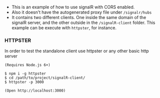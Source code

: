 * This is an example of how to use signalR with CORS enabled.
* Also it doesn't have the autogenerated proxy file under `/signalr/hubs`
* It contains two different clients. One inside the same domain of the signalR server,
and the other outside in the `/signalR-client` folder. This example can be execute with `httpster`,
for instance.


### HTTPSTER
In order to test the standalone client use httpster or any other basic http server
```
(Requires Node.js 6+)

$ npm i -g httpster
$ cd /path/to/project/signalR-client/
$ httpster -p 3000

(Open http://localhost:3000)
```
